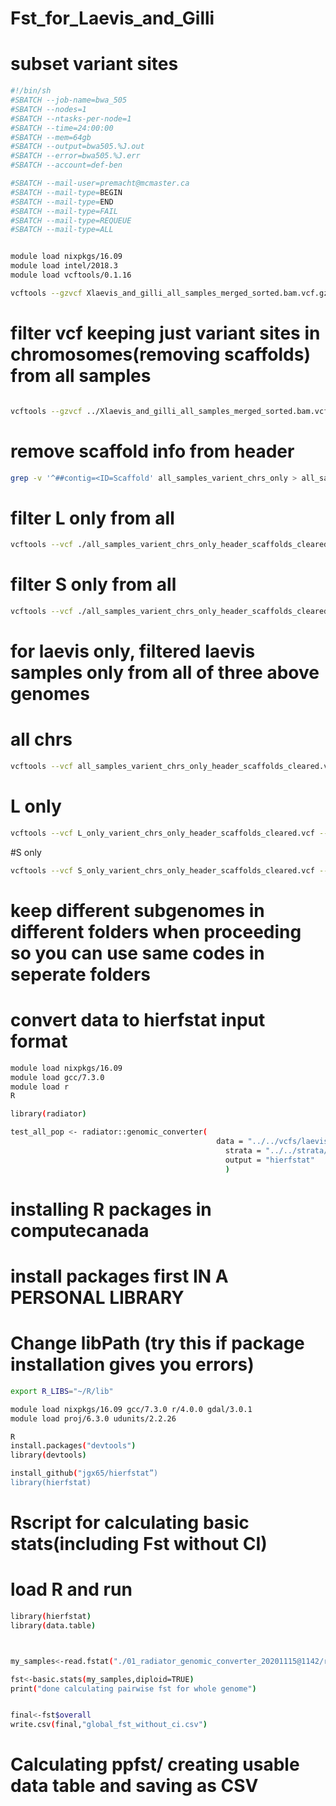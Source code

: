 # Fst_for_Laevis_and_Gilli

# subset variant sites 
```bash
#!/bin/sh
#SBATCH --job-name=bwa_505
#SBATCH --nodes=1
#SBATCH --ntasks-per-node=1
#SBATCH --time=24:00:00
#SBATCH --mem=64gb
#SBATCH --output=bwa505.%J.out
#SBATCH --error=bwa505.%J.err
#SBATCH --account=def-ben

#SBATCH --mail-user=premacht@mcmaster.ca
#SBATCH --mail-type=BEGIN
#SBATCH --mail-type=END
#SBATCH --mail-type=FAIL
#SBATCH --mail-type=REQUEUE
#SBATCH --mail-type=ALL


module load nixpkgs/16.09 
module load intel/2018.3
module load vcftools/0.1.16

vcftools --gzvcf Xlaevis_and_gilli_all_samples_merged_sorted.bam.vcf.gz --keep all_sample_list --non-ref-ac-any 1 --recode --recode-INFO-all --stdout > all_sample_varient_sites.vcf
```

# filter vcf keeping just variant sites in chromosomes(removing scaffolds) from all samples

```bash

vcftools --gzvcf ../Xlaevis_and_gilli_all_samples_merged_sorted.bam.vcf.gz --keep ../all_sample_list --chr chr1L --chr chr1S --chr chr2L --chr chr2S --chr chr3L --chr chr3S --chr chr4L --chr chr4S --chr chr5L --chr chr5S --chr chr6L --chr chr6S --chr chr7L --chr chr7S --chr chr8L --chr chr8S --chr chr9_10L --chr chr9_10S --non-ref-ac-any 1 --recode --recode-INFO-all --stdout > all_samples_varient_chrs_only
```
# remove scaffold info from header
```bash
grep -v '^##contig=<ID=Scaffold' all_samples_varient_chrs_only > all_samples_varient_chrs_only_header_scaffolds_cleared
```

# filter L only from all
```bash
vcftools --vcf ./all_samples_varient_chrs_only_header_scaffolds_cleared.vcf --keep ../populations_and_species/all_sample_list --chr chr1L  --chr chr2L --chr chr3L --chr chr4L --chr chr5L  --chr chr6L  --chr chr7L  --chr chr8L  --chr chr9_10L  --recode --recode-INFO-all --stdout > L_only_varient_chrs_only_header_scaffolds_cleared.vcf
```
# filter S only from all
```bash
vcftools --vcf ./all_samples_varient_chrs_only_header_scaffolds_cleared.vcf --keep ../populations_and_species/all_sample_list --chr chr1S  --chr chr2S --chr chr3S --chr chr4S --chr chr5S  --chr chr6S  --chr chr7S  --chr chr8S  --chr chr9_10S  --recode --recode-INFO-all --stdout > S_only_varient_chrs_only_header_scaffolds_cleared.vcf
```
# for laevis only, filtered laevis samples only from all of three above genomes

# all chrs
```bash
vcftools --vcf all_samples_varient_chrs_only_header_scaffolds_cleared.vcf --keep ../populations_and_species/laevis_sample_list --recode --recode-INFO-all --out ./laevis_varient_chrs_only_header_scaffolds_cleared.vcf
```
# L only
```bash
vcftools --vcf L_only_varient_chrs_only_header_scaffolds_cleared.vcf --keep ../populations_and_species/laevis_sample_list --recode --recode-INFO-all --out ./laevis_L_only_varient_chrs_only_header_scaffolds_cleared.vcf
```
#S only
```bash
vcftools --vcf S_only_varient_chrs_only_header_scaffolds_cleared.vcf --keep ../populations_and_species/laevis_sample_list --recode --recode-INFO-all --out ./laevis_S_only_varient_chrs_only_header_scaffolds_cleared.vcf
```


# keep different subgenomes in different folders when proceeding so you can use same codes in seperate folders

# convert data to hierfstat input format
``` bash
module load nixpkgs/16.09
module load gcc/7.3.0
module load r
R

library(radiator)

test_all_pop <- radiator::genomic_converter(
                                              data = "../../vcfs/laevis_varient_chrs_only_header_scaffolds_cleared.vcf.recode.vcf", 
                                                strata = "../../strata/strata_pops_L_only.tsv", 
                                                output = "hierfstat"
                                                )

```

# installing R packages in computecanada

# install packages first  IN A PERSONAL LIBRARY

# Change libPath (try this if package installation gives you errors)
```bash
export R_LIBS="~/R/lib"
```

```bash
module load nixpkgs/16.09 gcc/7.3.0 r/4.0.0 gdal/3.0.1
module load proj/6.3.0 udunits/2.2.26

R
install.packages("devtools")
library(devtools)

install_github("jgx65/hierfstat”)
library(hierfstat)

```

# Rscript for calculating basic stats(including Fst without CI)

# load R and run
```bash
library(hierfstat)
library(data.table)



my_samples<-read.fstat("./01_radiator_genomic_converter_20201115@1142/radiator_data_20201115@1142_hierfstat.dat")

fst<-basic.stats(my_samples,diploid=TRUE)
print("done calculating pairwise fst for whole genome")


final<-fst$overall
write.csv(final,"global_fst_without_ci.csv")
```
# Calculating ppfst/ creating usable data table and saving as CSV


